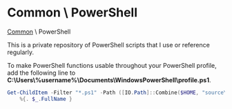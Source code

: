 # Common \ PowerShell

[Common](https://github.com/bradleydonmorris/Common) \ PowerShell

This is a private repository of PowerShell scripts that I use or reference regularly.

To make PowerShell functions usable throughout your PowerShell profile, add the following line to **C:\Users\\%username%\Documents\WindowsPowerShell\profile.ps1**.

```powershell
Get-ChildItem -Filter "*.ps1" -Path ([IO.Path]::Combine($HOME, "source\repos\bradleydonmorris\Common\PowerShell\Functions")) |
	%{. $_.FullName }
```


